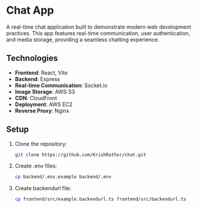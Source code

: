 # Chat App

A real-time chat application built to demonstrate modern web development practices. This app features real-time communication, user authentication, and media storage, providing a seamless chatting experience.

## Technologies

- **Frontend**: React, Vite
- **Backend**: Express
- **Real-time Communication**: Socket.io
- **Image Storage**: AWS S3
- **CDN**: CloudFront
- **Deployment**: AWS EC2
- **Reverse Proxy**: Nginx

## Setup

1. Clone the repository:
   ```bash
   git clone https://github.com/KrishRathor/chat.git

2. Create .env files:
    ```bash
    cp backend/.env.example backend/.env

3. Create backendurl file:
    ```bash
    cp frontend/src/example.backendurl.ts frontend/src/backendurl.ts